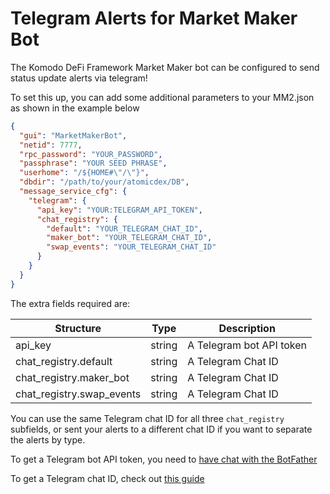 # Telegram Alerts for Market Maker Bot

The Komodo DeFi Framework Market Maker bot can be configured to send status update alerts via telegram!

To set this up, you can add some additional parameters to your MM2.json as shown in the example below

```json
{
  "gui": "MarketMakerBot",
  "netid": 7777,
  "rpc_password": "YOUR_PASSWORD",
  "passphrase": "YOUR SEED PHRASE",
  "userhome": "/${HOME#\"/\"}",
  "dbdir": "/path/to/your/atomicdex/DB",
  "message_service_cfg": {
    "telegram": {
      "api_key": "YOUR:TELEGRAM_API_TOKEN",
      "chat_registry": {
        "default": "YOUR_TELEGRAM_CHAT_ID",
        "maker_bot": "YOUR_TELEGRAM_CHAT_ID",
        "swap_events": "YOUR_TELEGRAM_CHAT_ID"
      }
    }
  }
}
```

The extra fields required are:

| Structure                 | Type   | Description              |
| ------------------------- | ------ | ------------------------ |
| api_key                   | string | A Telegram bot API token |
| chat_registry.default     | string | A Telegram Chat ID       |
| chat_registry.maker_bot   | string | A Telegram Chat ID       |
| chat_registry.swap_events | string | A Telegram Chat ID       |

You can use the same Telegram chat ID for all three `chat_registry` subfields, or sent your alerts to a different chat ID if you want to separate the alerts by type.

To get a Telegram bot API token, you need to [have chat with the BotFather](https://sean-bradley.medium.com/get-telegram-chat-id-80b575520659)

To get a Telegram chat ID, check out [this guide](https://sean-bradley.medium.com/get-telegram-chat-id-80b575520659)
